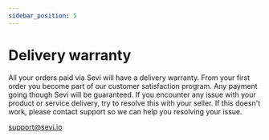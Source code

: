 ```yaml
---
sidebar_position: 5
---
```


# Delivery warranty

All your orders paid via Sevi will have a delivery warranty. From your first order you become part of our customer satisfaction program. Any payment going though Sevi will be guaranteed. If you encounter any issue with your product or service delivery, try to resolve this with your seller. If this doesn't work, please contact support so we can help you resolving your issue.

support@sevi.io
